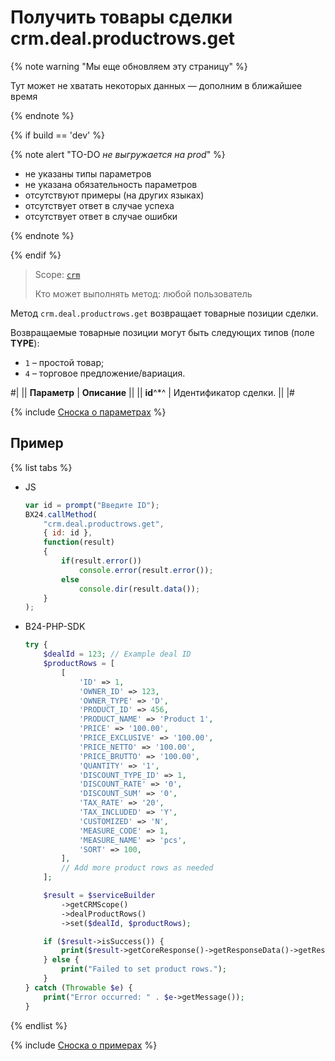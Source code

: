 # Получить товары сделки crm.deal.productrows.get

{% note warning "Мы еще обновляем эту страницу" %}

Тут может не хватать некоторых данных — дополним в ближайшее время

{% endnote %}

{% if build == 'dev' %}

{% note alert "TO-DO _не выгружается на prod_" %}

- не указаны типы параметров
- не указана обязательность параметров
- отсутствуют примеры (на других языках)
- отсутствует ответ в случае успеха
- отсутствует ответ в случае ошибки

{% endnote %}

{% endif %}

> Scope: [`crm`](../../scopes/permissions.md)
>
> Кто может выполнять метод: любой пользователь

Метод `crm.deal.productrows.get` возвращает товарные позиции сделки.

Возвращаемые товарные позиции могут быть следующих типов (поле **TYPE**):

- `1` – простой товар;
- `4` – торговое предложение/вариация.

#|
|| **Параметр** | **Описание** ||
|| **id**^*^ | Идентификатор сделки. ||
|#

{% include [Сноска о параметрах](../../../_includes/required.md) %}

## Пример

{% list tabs %}

- JS

    ```js
    var id = prompt("Введите ID");
    BX24.callMethod(
        "crm.deal.productrows.get",
        { id: id },
        function(result)
        {
            if(result.error())
                console.error(result.error());
            else
                console.dir(result.data());
        }
    );
    ```

- B24-PHP-SDK
  
    ```php
    try {
        $dealId = 123; // Example deal ID
        $productRows = [
            [
                'ID' => 1,
                'OWNER_ID' => 123,
                'OWNER_TYPE' => 'D',
                'PRODUCT_ID' => 456,
                'PRODUCT_NAME' => 'Product 1',
                'PRICE' => '100.00',
                'PRICE_EXCLUSIVE' => '100.00',
                'PRICE_NETTO' => '100.00',
                'PRICE_BRUTTO' => '100.00',
                'QUANTITY' => '1',
                'DISCOUNT_TYPE_ID' => 1,
                'DISCOUNT_RATE' => '0',
                'DISCOUNT_SUM' => '0',
                'TAX_RATE' => '20',
                'TAX_INCLUDED' => 'Y',
                'CUSTOMIZED' => 'N',
                'MEASURE_CODE' => 1,
                'MEASURE_NAME' => 'pcs',
                'SORT' => 100,
            ],
            // Add more product rows as needed
        ];

        $result = $serviceBuilder
            ->getCRMScope()
            ->dealProductRows()
            ->set($dealId, $productRows);

        if ($result->isSuccess()) {
            print($result->getCoreResponse()->getResponseData()->getResult()[0]);
        } else {
            print("Failed to set product rows.");
        }
    } catch (Throwable $e) {
        print("Error occurred: " . $e->getMessage());
    }
    ```

{% endlist %}    

{% include [Сноска о примерах](../../../_includes/examples.md) %}